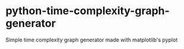 # python-time-complexity-graph-generator
Simple time complexity graph generator made with matplotlib's pyplot
